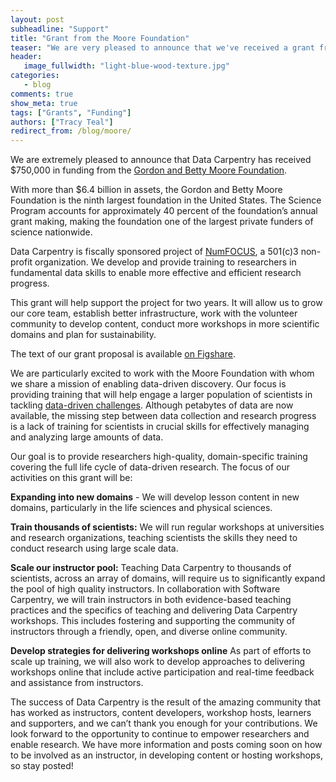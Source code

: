 ```yaml
---
layout: post
subheadline: "Support"
title: "Grant from the Moore Foundation"
teaser: "We are very pleased to announce that we've received a grant from the Gordon and Betty Moore Foundation."
header:
   image_fullwidth: "light-blue-wood-texture.jpg"
categories:
   - blog
comments: true
show_meta: true
tags: ["Grants", "Funding"]
authors: ["Tracy Teal"]
redirect_from: /blog/moore/
---
```


We are extremely pleased to announce that Data Carpentry has received $750,000 in funding from the [Gordon and Betty Moore Foundation](http://moore.org).

With more than $6.4 billion in assets, the Gordon and Betty Moore Foundation is the ninth largest foundation in the United States. The Science Program accounts for approximately 40 percent of the foundation’s annual grant making, making the foundation one of the largest private funders of science nationwide.

Data Carpentry is fiscally sponsored project of [NumFOCUS](http://numfocus.org),
a 501(c)3 non-profit organization.
We develop and provide training to researchers in fundamental data skills to enable more effective and efficient research progress.

This grant will help support the project for two years. It will allow us to grow our core team, establish better infrastructure, work with the volunteer community to develop content, conduct more workshops in more scientific domains and plan for sustainability.

The text of our grant proposal is available [on Figshare](https://doi.org/10.6084/m9.figshare.1507552).

We are particularly excited to work with the Moore Foundation with whom we share a mission of enabling data-driven discovery. Our focus is providing training that will help engage a larger population of scientists in tackling [data-driven
challenges](https://www.moore.org/programs/science/data-driven-discovery/ddd-practices). Although petabytes of data are now available, the missing step between data collection and research progress is a lack of training for scientists in crucial skills for effectively managing and analyzing large amounts of data.

Our goal is to provide researchers high-quality, domain-specific training covering the full life cycle of data-driven research. The focus of our activities on this grant will be:

**Expanding into new domains** - We will develop lesson content in new domains, particularly in the life sciences and physical sciences.

**Train thousands of scientists:**  We will run regular workshops at universities and research organizations, teaching scientists the skills they need to conduct research using large scale data.

**Scale our instructor pool:** Teaching Data Carpentry to thousands of scientists, across an array of domains, will require us to significantly expand the pool of high quality instructors. In collaboration with Software Carpentry, we will train instructors in both evidence-based teaching practices and the specifics of teaching and delivering Data Carpentry workshops. This includes fostering and supporting the community of instructors through a friendly, open, and diverse online community.

**Develop strategies for delivering workshops online** As part of efforts to scale up training, we will also work to develop approaches to delivering workshops online that include active participation and real-time feedback and assistance from instructors.


The success of Data Carpentry is the result of the amazing community that has worked as instructors, content developers, workshop hosts, learners and supporters, and we can’t thank you enough for your contributions. We look forward to the opportunity to continue to empower researchers and enable research. We have more information and posts coming soon
on how to be involved as an instructor, in developing content or hosting workshops, so
stay posted!

